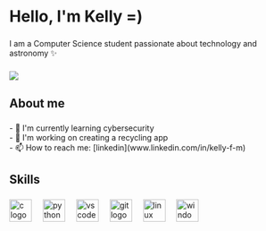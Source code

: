 <h1 align="left">Hello, I'm Kelly =)</h1>

###

<p align="left">I am a Computer Science student passionate about technology and astronomy ✨</p>

###

<div align="left">
  <img height="" src="https://64.media.tumblr.com/0ecb33400681c8940a7f8d76c4f7c027/9d2ace66075bdf3c-36/s640x960/5891945294466f0646218764a900b1e900150aa1.gifv"  />
</div>

###

<h2 align="left">About me</h2>

###

<p align="left">- 🔭 I'm currently learning cybersecurity<br>- 🌱 I'm working on creating a recycling app<br>- 📫 How to reach me: [linkedin](www.linkedin.com/in/kelly-f-m)</p>

###

<h2 align="left">Skills</h2>

###

<div align="left">
  <img src="https://cdn.jsdelivr.net/gh/devicons/devicon/icons/c/c-original.svg" height="40" alt="c logo"  />
  <img width="12" />
  <img src="https://cdn.jsdelivr.net/gh/devicons/devicon/icons/python/python-original.svg" height="40" alt="python logo"  />
  <img width="12" />
  <img src="https://cdn.jsdelivr.net/gh/devicons/devicon/icons/vscode/vscode-original.svg" height="40" alt="vscode logo"  />
  <img width="12" />
  <img src="https://cdn.jsdelivr.net/gh/devicons/devicon/icons/git/git-original.svg" height="40" alt="git logo"  />
  <img width="12" />
  <img src="https://cdn.jsdelivr.net/gh/devicons/devicon/icons/linux/linux-original.svg" height="40" alt="linux logo"  />
  <img width="12" />
  <img src="https://cdn.jsdelivr.net/gh/devicons/devicon/icons/windows8/windows8-original.svg" height="40" alt="windows8 logo"  />
</div>

###
<!--
**kelly-f-m/kelly-f-m** is a ✨ _special_ ✨ repository because its `README.md` (this file) appears on your GitHub profile.

Here are some ideas to get you started:

- 🔭 I’m currently working on ...
- 🌱 I’m currently learning ...
- 👯 I’m looking to collaborate on ...
- 🤔 I’m looking for help with ...
- 💬 Ask me about ...
- 📫 How to reach me: ...
- 😄 Pronouns: ...
- ⚡ Fun fact: ...
-->
